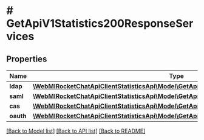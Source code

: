 # # GetApiV1Statistics200ResponseServices

## Properties

Name | Type | Description | Notes
------------ | ------------- | ------------- | -------------
**ldap** | [**\WebMIRocketChatApiClientStatisticsApi\Model\GetApiV1Statistics200ResponseServicesLdap**](GetApiV1Statistics200ResponseServicesLdap.md) |  | [optional]
**saml** | [**\WebMIRocketChatApiClientStatisticsApi\Model\GetApiV1Statistics200ResponseServicesSaml**](GetApiV1Statistics200ResponseServicesSaml.md) |  | [optional]
**cas** | [**\WebMIRocketChatApiClientStatisticsApi\Model\GetApiV1Statistics200ResponseServicesCas**](GetApiV1Statistics200ResponseServicesCas.md) |  | [optional]
**oauth** | [**\WebMIRocketChatApiClientStatisticsApi\Model\GetApiV1Statistics200ResponseServicesOauth**](GetApiV1Statistics200ResponseServicesOauth.md) |  | [optional]

[[Back to Model list]](../../README.md#models) [[Back to API list]](../../README.md#endpoints) [[Back to README]](../../README.md)

